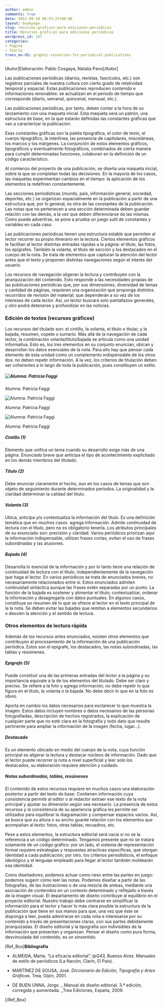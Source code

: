 ```yaml
---
author: admin
comments: true
date: 2012-09-10 00:53:27+00:00
layout: bookpage
slug: recursos-graficos-para-ediciones-periodicas
title: Recursos gráficos para ediciones periódicas
wordpress_id: 147
categories:
- Página
- Teoría
trans_en-US: graphic-resources-for-periodical-publications
---
```


[Autor]Elaboración: Pablo Cosgaya, Natalia Pano[/Autor]

Las publicaciones periódicas (diarios, revistas, fascículos, etc.) son registros parciales de nuestra cultura con cierto grado de relatividad temporal y espacial. Estas publicaciones reproducen contenido e informaciones renovables: se actualizan en el período de tiempo que corresponde (diario, semanal, quincenal, mensual, etc.).

Las publicaciones periódicas, por tanto, deben contar a la hora de su lanzamiento con una maqueta inicial. Esta maqueta será un patrón, una estructura de base, en la que estarán definidas las constantes gráficas que van a caracterizar la publicación.

Esas constantes gráficas son la paleta tipográfica, el color de texto, el cuerpo tipográfico, la interlínea, las presencia de capitulares, misceláneas, los marcos y los márgenes. La conjunción de estos elementos gráficos, tipográficos y eventualmente fotográficos, combinados de cierta manera para cumplir determinadas funciones, colaboran en la definición de un código característico.

Al comienzo del proyecto de una publicación, se diseña una maqueta inicial, sobre la que se completan todas las decisiones. En la mayoría de los casos, las maquetas experimentan cambios en el tiempo: la aplicación de los elementos la redefinen constantemente.

Las secciones periodísticas (mundo, país, información general, sociedad, deportes, etc.) se organizan espacialmente en la publicación a partir de una estructura que, por lo general, es otra de las constantes de la publicación. Las notas que no pertenecen a una sección determinada deben guardar relación con las demás, a la vez que deben diferenciarse de las mismas. Como puede advertirse, se pone a prueba un juego sutil de constantes y variables en cada caso.

Las publicaciones periódicas tienen una estructura estable que permiten al lector recorrer su propio itinerario en la lectura. Ciertos elementos gráficos le facilitan al lector distintas entradas rápidas a la página: el título, las fotos, los epígrafes. También la volanta, el título de sección y los destacados en el cuerpo de la nota. Se trata de elementos que capturan la atención del lector antes que el texto y proponen distintas navegaciones según el interés del usuario.

Los recursos de navegación aligeran la lectura y contribuyen con la jerarquización del contenido. Esto responde a las necesidades propias de las publicaciones periódicas que, por sus dimensiones, diversidad de temas y cantidad de páginas, requieren una organización que proponga distintos recorridos de revisión del material, que dependerán a su vez de los intereses de cada lector. Así, un lector buscará solo pantallazos generales, y otro podrá detenerse y profundizar en las noticias.


### Edición de textos (recursos gráficos)


Los recursos del titulado son: el cintillo, la volanta, el título o titular, y la bajada, resumen, copete o sumario. Más allá de la navegación de cada lector, la combinación volanta/título/bajada se articula como una unidad informativa. Esto es, los tres elementos en su conjunto enuncian, ubican y desarrollan los datos esenciales de la nota. Para ello hay que pensar cada elemento de esta unidad como un complemento indispensable de los otros dos: no deben repetir información. A la vez, los criterios de titulación deben ser coherentes a lo largo de toda la publicación, pues constituyen un estilo.


##### ![Alumna: Patricia Faggi](/es/images/T06B-T06B-partesdeldiario01_faggi.jpg)

Alumna: Patricia Faggi

![Alumna: Patricia Faggi](/es/images/T06B-T06B-partesdeldiario02_faggi1.jpg)

Alumna: Patricia Faggi

![Alumna: Patricia Faggi](/es/images/T06B-T06B-partesdeldiario03_faggi1.jpg)

Alumna: Patricia Faggi





##### Cintillo (1)


Elemento que unifica un tema cuando su desarrollo exige más de una página. Enunciado breve que anticipa el tipo de acontecimiento explicitado en los demás miembros del titulado.


##### Título (2)


Debe enunciar claramente el hecho, aun en los casos de temas que son objeto de seguimiento durante determinados períodos. La originalidad y la claridad determinan la calidad del título.


##### Volanta (3)


Ubica, anticipa y/o contextualiza la información del título. Es una definición temática que en muchos casos  agrega información. Admite continuidad de lectura con el título, pero no es obligatorio tenerla. Los atributos principales de su enunciado son: precisión y claridad. Varios periódicos priorizan aquí la información indispensable, utilizan frases cortas, evitan el uso de frases subordinadas y las alusiones.


##### Bajada (4)


Desarrolla lo esencial de la información y por lo tanto tiene una relación de continuidad de lectura con el título, independientemente de la navegación que haga el lector. En varios periódicos se trata de enunciados breves, no necesariamente relacionados entre sí. Estos enunciados admiten continuidad sintáctica aunque las frases estén separadas por un punto. La función de la bajada es sostener y alimentar el título; contextualizar, ordenar la información y desagregarla con datos puntuales. En algunos casos, constituye un resumen de lo que se ofrece al lector en el texto principal de la la nota. Se deben evitar las bajadas que remitan a elementos secundarios o desvíen la atención y el sentido de lectura.


### Otros elementos de lectura rápida


Además de los recursos antes enunciados, existen otros elementos que contribuyen al procesamiento de la información de una publicación periódica. Estos son el epígrafe, los destacados, las notas subordinadas, las tablas y resúmenes.


##### Epígrafe (5)


Puede constituir una de las primeras entradas del lector a la página y su importancia equivale a la de los elementos del titulado. Debe ser claro y preciso. Se refiere a la foto y agrega información; no debe repetir lo que figura en el título, la volanta o la bajada. No debe decir lo que en la foto es obvio.

Aporta en cambio los datos necesarios para esclarecer lo que muestra la imagen. Estos datos incluyen nombres o datos necesarios de las personas fotografiadas, descripción de hechos registrados, la explicación de cualquier parte que no esté clara en la fotografía y todo dato que resulte pertinente para ampliar la información de la imagen (fecha, lugar...).


##### Destacado


Es un elemento ubicado en medio del cuerpo de la nota, cuya función principal es aligerar la lectura y destacar núcleos de información. Dado que el lector puede recorrer la nota a nivel superficial y leer solo los destacados, su elaboración requiere atención y cuidado.


##### Notas subordinadas, tablas, resúmenes


El contenido de estos recursos requiere en muchos casos una elaboración posterior a partir del texto de base. Contienen información cuya consistencia permite al editor o al redactor extraer ese texto de la nota principal y ajustar su dimensión según sea necesario. La presencia de estos recursos y la consistencia de su apariencia gráfica les permite ser utilizados para equilibrar la diagramación y compensar espacios vacíos. Así, se busca que su altura o su ancho guarde relación con los elementos que acompañan al texto: fotos, otras tablas, recuadros, etc.

Pese a estos elementos, la estructura editorial será vacía si no se la referencia a un código determinado. Tengamos presente que no se tratará solamente de un código gráfico: por un lado, el sistema de representación formal requiere estrategias y respuestas atractivas específicas, que otorgan identidad a cada publicación; por otro, los criterios periodísticos, el enfoque ideológico y el lenguaje empleado para llegar al lector también moldearán esa identidad.

Como diseñadores, podemos actuar como nexo entre las partes en juego: podemos sugerir cómo leer las notas. Podemos diseñar a partir de las fotografías, de las ilustraciones o de una mezcla de ambas, mediante una asociación de contenidos en un contexto determinado y reflejado a través de la imagen visual. El departamento de diseño contribuye al equilibrio en el proyecto editorial. Nuestro trabajo debe centrarse en simplificar la información para el lector y hacer lo más clara posible la estructura de la publicación que tiene en sus manos para que, una vez que éste se disponga a leer, pueda adentrarse en cada nota e interesarse por su contenido a través de presentaciones claras, con sus partes debidamente jerarquizadas. El diseño editorial y la tipografía son indivisibles de la información que presentan y organizan. Pensar el diseño como pura forma, desvinculada del contenido, es un sinsentido.

[Ref_Box]**Bibliografía**



	
  * ALMEIDA, Marta. “La eficacia editorial”, _tpG43,_ Buenos Aires. Manuales de estilo de periódicos (La Nación, Clarín, El País).

	
  * MARTÍNEZ DE SOUSA, José. _Diccionario de Edición, Tipografía y Artes Gráficas._ Trea, Gijón, 2001.

	
  * DE BUEN UNNA, Jorge. _ Manual de diseño editorial. 3.ª edición, corregida y aumentada. _Trea Ediciones, España, 2009.


[/Ref_Box]
